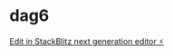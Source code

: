 # dag6

[Edit in StackBlitz next generation editor ⚡️](https://stackblitz.com/~/github.com/sonja-ops/dag6)